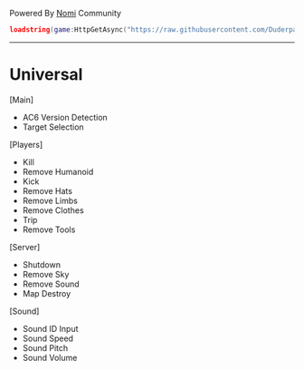Powered By [Nomi](https://github.com/Duderpast/nomi) Community

```lua
loadstring(game:HttpGetAsync("https://raw.githubusercontent.com/Duderpast/nomi/main/universal-ac6-engine/universal-ac6-engine-loader.lua"))()
```
___

# Universal

[Main]
  * AC6 Version Detection
  * Target Selection

[Players]
  * Kill
  * Remove Humanoid
  * Kick
  * Remove Hats
  * Remove Limbs
  * Remove Clothes
  * Trip
  * Remove Tools

[Server]
  * Shutdown
  * Remove Sky
  * Remove Sound
  * Map Destroy
  

[Sound]
  * Sound ID Input
  * Sound Speed
  * Sound Pitch
  * Sound Volume
